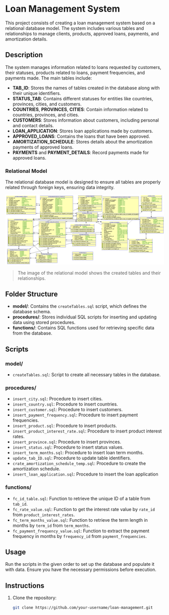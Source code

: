 # Loan Management System

This project consists of creating a loan management system based on a relational database model. The system includes various tables and relationships to manage clients, products, approved loans, payments, and amortization details.

## Description

The system manages information related to loans requested by customers, their statuses, products related to loans, payment frequencies, and payments made. The main tables include:

- **TAB_ID**: Stores the names of tables created in the database along with their unique identifiers.
- **STATUS_TAB**: Contains different statuses for entities like countries, provinces, cities, and customers.
- **COUNTRIES**, **PROVINCES**, **CITIES**: Contain information related to countries, provinces, and cities.
- **CUSTOMERS**: Stores information about customers, including personal and contact details.
- **LOAN_APPLICATION**: Stores loan applications made by customers.
- **APPROVED_LOANS**: Contains the loans that have been approved.
- **AMORTIZATION_SCHEDULE**: Stores details about the amortization payments of approved loans.
- **PAYMENTS** and **PAYMENT_DETAILS**: Record payments made for approved loans.

### Relational Model

The relational database model is designed to ensure all tables are properly related through foreign keys, ensuring data integrity.

![Relational Model](Relational_Model.png)

> The image of the relational model shows the created tables and their relationships.

## Folder Structure

- **model/**: Contains the `createTables.sql` script, which defines the database schema.
- **procedures/**: Stores individual SQL scripts for inserting and updating data using stored procedures.
- **functions/**: Contains SQL functions used for retrieving specific data from the database.

## Scripts

### **model/**
- `createTables.sql`: Script to create all necessary tables in the database.

### **procedures/**
- `insert_city.sql`: Procedure to insert cities.
- `insert_country.sql`: Procedure to insert countries.
- `insert_customer.sql`: Procedure to insert customers.
- `insert_payment_frequency.sql`: Procedure to insert payment frequencies.
- `insert_product.sql`: Procedure to insert products.
- `insert_product_interest_rate.sql`: Procedure to insert product interest rates.
- `insert_province.sql`: Procedure to insert provinces.
- `insert_status.sql`: Procedure to insert status values.
- `insert_term_months.sql`: Procedure to insert loan term months.
- `update_tab_ID.sql`: Procedure to update table identifiers.
- `crate_amortization_schedule_temp.sql`: Procedure to create the amortization schedule.
- `insert_loan_application.sql`: Procedure to insert the loan application

### **functions/**
- `fc_id_table.sql`: Function to retrieve the unique ID of a table from `tab_id`.
- `fc_rate_value.sql`: Function to get the interest rate value by `rate_id` from `product_interest_rates`.
- `fc_term_months_value.sql`: Function to retrieve the term length in months by `term_id` from `term_months`.
- `fc_payment_frequency_value.sql`: Function to extract the payment frequency in months by `frequency_id` from `payment_frequencies`.

## Usage

Run the scripts in the given order to set up the database and populate it with data. Ensure you have the necessary permissions before execution.


## Instructions

1. Clone the repository:
   ```bash
   git clone https://github.com/your-username/loan-management.git
